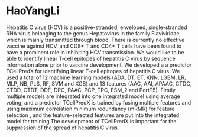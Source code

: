 # HaoYangLi
 Hepatitis C virus (HCV) is a positive-stranded, enveloped, single-stranded RNA virus belonging to the genus Hepatovirus in the family Flaviviridae, which is mainly transmitted through blood. There is currently no effective vaccine against HCV, and CD8+ T and CD4+ T cells have been found to have a prominent role in inhibiting HCV transmission. We would like to be able to identify linear T-cell epitopes of hepatitis C virus by sequence information alone prior to vaccine development. We developed a
 a predictor TCellPredX for identifying linear T-cell epitopes of hepatitis C virus. We used a total of 12 machine learning models (ADA, DT, ET, KNN, LGBM, LR, MLP, NB, PLS, RF, SVM and XGB) and 13 features (AAC, AAI, APAAC, CTDC, CTDD, CTDT, DDE, DPC, PAAC, PCP, TPC, ESM_2 and PortT5). Firstly multiple models are integrated into one integrated model using average voting, and a predictor TCellPredX is trained by fusing multiple features and using maximum correlation minimum redundancy (mRMR) for feature selection , and the feature-selected features are put into the integrated model for training.The development of TCellPredX is important for the suppression of the spread of hepatitis C virus.

